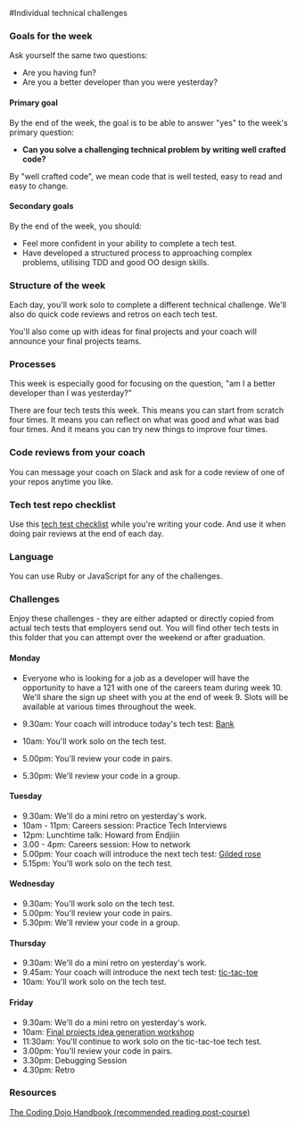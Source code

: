 #Individual technical challenges

### Goals for the week

Ask yourself the same two questions:

* Are you having fun?
* Are you a better developer than you were yesterday?

#### Primary goal

By the end of the week, the goal is to be able to answer "yes" to the week's primary question:

* **Can you solve a challenging technical problem by writing well crafted code?**

By "well crafted code", we mean code that is well tested, easy to read and easy to change.

#### Secondary goals

By the end of the week, you should:

* Feel more confident in your ability to complete a tech test.
* Have developed a structured process to approaching complex problems, utilising TDD and good OO design skills.

### Structure of the week

Each day, you'll work solo to complete a different technical challenge.  We'll also do quick code reviews and retros on each tech test.

You'll also come up with ideas for final projects and your coach will announce your final projects teams.

### Processes

This week is especially good for focusing on the question, "am I a better developer than I was yesterday?"

There are four tech tests this week.  This means you can start from scratch four times.  It means you can reflect on what was good and what was bad four times.  And it means you can try new things to improve four times.

### Code reviews from your coach

You can message your coach on Slack and ask for a code review of one of your repos anytime you like.

### Tech test repo checklist

Use this [tech test checklist](https://github.com/makersacademy/jobhunters/blob/master/tech_tests_how_to_succeed.md) while you're writing your code.  And use it when doing pair reviews at the end of each day.

### Language

You can use Ruby or JavaScript for any of the challenges.

### Challenges

Enjoy these challenges - they are either adapted or directly copied from actual tech tests that employers send out. You will find other tech tests in this folder that you can attempt over the weekend or after graduation.

#### Monday

* Everyone who is looking for a job as a developer will have the opportunity to have a 121 with one of the careers team during week 10. We'll share the sign up sheet with you at the end of week 9. Slots will be available at various times throughout the week.

* 9.30am: Your coach will introduce today's tech test: [Bank](bank_tech_test.md)
* 10am: You'll work solo on the tech test.
* 5.00pm: You'll review your code in pairs.
* 5.30pm: We'll review your code in a group.

#### Tuesday
* 9.30am: We'll do a mini retro on yesterday's work.
* 10am - 11pm: Careers session: Practice Tech Interviews
* 12pm: Lunchtime talk: Howard from Endjiin
* 3.00 - 4pm: Careers session: How to network
* 5.00pm: Your coach will introduce the next tech test: [Gilded rose](gilded_rose.md)
* 5.15pm: You'll work solo on the tech test.


#### Wednesday
* 9.30am: You'll work solo on the tech test.
* 5.00pm: You'll review your code in pairs.
* 5.30pm: We'll review your code in a group.


#### Thursday

* 9.30am: We'll do a mini retro on yesterday's work.
* 9.45am: Your coach will introduce the next tech test: [tic-tac-toe](tic_tac_toe.md)
* 10am: You'll work solo on the tech test.


#### Friday

* 9.30am: We'll do a mini retro on yesterday's work.
* 10am: [Final projects idea generation workshop](https://github.com/makersacademy/skills-workshops/blob/master/project_idea_generation_workshop.md)
* 11:30am: You'll continue to work solo on the tic-tac-toe tech test.
* 3.00pm: You'll review your code in pairs.
* 3.30pm: Debugging Session
* 4.30pm: Retro

### Resources

[The Coding Dojo Handbook (recommended reading post-course)](https://leanpub.com/codingdojohandbook)
